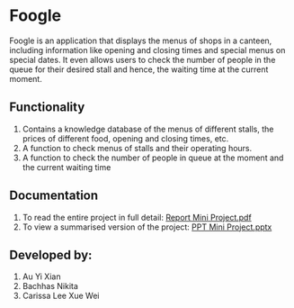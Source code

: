 # Foogle
Foogle is an application that displays the menus of shops in a canteen, including information like opening and closing times and special menus on special dates. It even allows users to check the number of people in the queue for their desired stall and hence, the waiting time at the current moment. 

## Functionality
1. Contains a knowledge database of the menus of different stalls, the prices of different food, opening and closing times, etc. 
2. A function to check menus of stalls and their operating hours. 
3. A function to check the number of people in queue at the moment and the current waiting time

## Documentation

1. To read the entire project in full detail: [Report Mini Project.pdf](https://github.com/nikita-bachhas/Foogle/blob/master/Report%20Mini%20Project.pdf)
2. To view a summarised version of the project: [PPT Mini Project.pptx](https://github.com/nikita-bachhas/Foogle/blob/master/PPT%20Mini%20Project.pptx)

## Developed by:
1. Au Yi Xian
2. Bachhas Nikita
3. Carissa Lee Xue Wei
